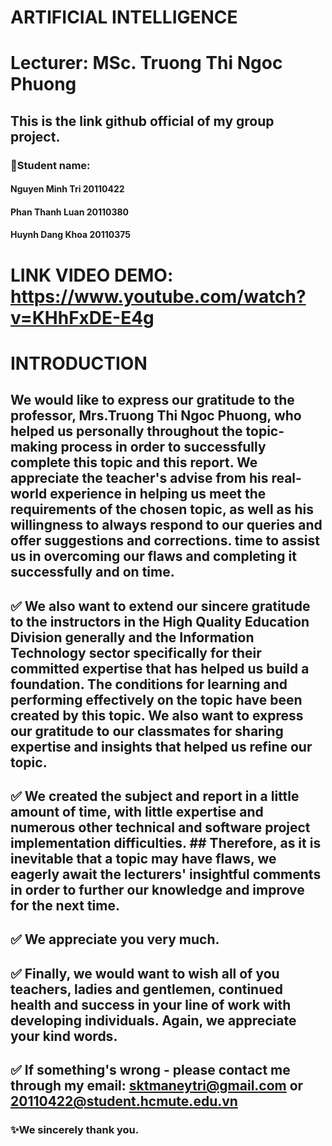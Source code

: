 # ARTIFICIAL INTELLIGENCE
# Lecturer: MSc. Truong Thi Ngoc Phuong
## This is the link github official of my group project.
### :busts_in_silhouette:Student name: 
####       Nguyen Minh Tri 20110422 
####       Phan Thanh Luan 20110380
####       Huynh Dang Khoa 20110375
# LINK VIDEO DEMO: https://www.youtube.com/watch?v=KHhFxDE-E4g
# INTRODUCTION
##  We would like to express our gratitude to the professor, Mrs.Truong Thi Ngoc Phuong, who helped us personally throughout the topic-making process in order to successfully complete this topic and this report. We appreciate the teacher's advise from his real-world experience in helping us meet the requirements of the chosen topic, as well as his willingness to always respond to our queries and offer suggestions and corrections. time to assist us in overcoming our flaws and completing it successfully and on time.
## :white_check_mark: We also want to extend our sincere gratitude to the instructors in the High Quality Education Division generally and the Information Technology sector specifically for their committed expertise that has helped us build a foundation. The conditions for learning and performing effectively on the topic have been created by this topic. We also want to express our gratitude to our classmates for sharing expertise and insights that helped us refine our topic.
## :white_check_mark: We created the subject and report in a little amount of time, with little expertise and numerous other technical and software project implementation difficulties. ## Therefore, as it is inevitable that a topic may have flaws, we eagerly await the lecturers' insightful comments in order to further our knowledge and improve for the next time.
## :white_check_mark: We appreciate you very much.
## :white_check_mark: Finally, we would want to wish all of you teachers, ladies and gentlemen, continued health and success in your line of work with developing individuals. Again, we appreciate your kind words.
## :white_check_mark: If something's wrong - please contact me through my email: sktmaneytri@gmail.com or 20110422@student.hcmute.edu.vn

### :sparkles:We sincerely thank you. 
